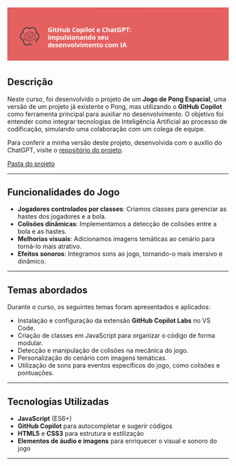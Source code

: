 <h1 align="center">
<img 
    src="./assets-readme/capa.png"
    width="700"  
/>
</h1>

## Descrição

Neste curso, foi desenvolvido o projeto de um **Jogo de Pong Espacial**, uma versão de um projeto já existente o Pong, mas utilizando o **GitHub Copilot** como ferramenta principal para auxiliar no desenvolvimento. O objetivo foi entender como integrar tecnologias de Inteligência Artificial ao processo de codificação, simulando uma colaboração com um colega de equipe.

Para conferir a minha versão deste projeto, desenvolvida com o auxílio do ChatGPT, visite o [repositório do projeto](../ChatGPT%20e%20JavaScript:%20construa%20o%20jogo%20Pong/).

[Pasta do projeto](./github-copilot-pong/)

---

## Funcionalidades do Jogo

- **Jogadores controlados por classes**: Criamos classes para gerenciar as hastes dos jogadores e a bola.
- **Colisões dinâmicas**: Implementamos a detecção de colisões entre a bola e as hastes.
- **Melhorias visuais**: Adicionamos imagens temáticas ao cenário para torná-lo mais atrativo.
- **Efeitos sonoros**: Integramos sons ao jogo, tornando-o mais imersivo e dinâmico.

---

## Temas abordados

Durante o curso, os seguintes temas foram apresentados e aplicados:

- Instalação e configuração da extensão **GitHub Copilot Labs** no VS Code.
- Criação de classes em JavaScript para organizar o código de forma modular.
- Detecção e manipulação de colisões na mecânica do jogo.
- Personalização do cenário com imagens temáticas.
- Utilização de sons para eventos específicos do jogo, como colisões e pontuações.

---

## Tecnologias Utilizadas

- **JavaScript** (ES6+)
- **GitHub Copilot** para autocompletar e sugerir códigos
- **HTML5** e **CSS3** para estrutura e estilização
- **Elementos de áudio e imagens** para enriquecer o visual e sonoro do jogo

---



